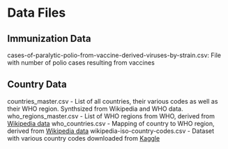 # Data Files
## Immunization Data
cases-of-paralytic-polio-from-vaccine-derived-viruses-by-strain.csv: File with number of polio cases resulting from vaccines

## Country Data 
countries_master.csv - List of all countries, their various codes as well as their WHO region. Synthsized from Wikipedia and WHO data.
who_regions_master.csv - List of WHO regions from WHO, derived from [Wikipedia data](https://en.wikipedia.org/wiki/List_of_WHO_regions) 
who_countries.csv - Mapping of country to WHO region, derived from [Wikipedia data](https://en.wikipedia.org/wiki/List_of_WHO_regions)
wikipedia-iso-country-codes.csv - Dataset with various country codes downloaded from [Kaggle](https://www.kaggle.com/datasets/juanumusic/countries-iso-codes?resource=download)
